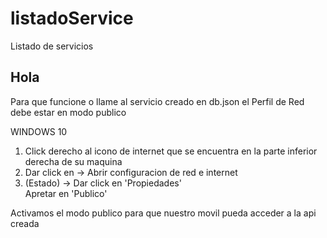 # listadoService
Listado de servicios

<h2>Hola</h2>

<p>Para que funcione o llame al servicio creado en db.json el Perfil de Red debe estar en modo publico</p>
<p>WINDOWS 10</p>

<ol>
<li>Click derecho al icono de internet que se encuentra en la parte inferior derecha de su maquina</li>
<li>Dar click en -> Abrir configuracion de red e internet</li>
<li>(Estado) -> Dar click en 'Propiedades'</li>
<l1>Apretar en 'Publico'</l1>
</ol>

<p>Activamos el modo publico para que nuestro movil pueda acceder a la api creada</p>

